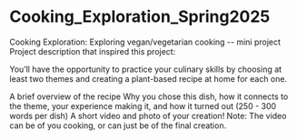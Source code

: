 # Cooking_Exploration_Spring2025
Cooking Exploration: Exploring vegan/vegetarian cooking -- mini project 
Project description that inspired this project: 

You’ll have the opportunity to practice your culinary skills by choosing at least two themes and creating a plant-based recipe at home for each one. 

A brief overview of the recipe
Why you chose this dish, how it connects to the theme, your experience making it, and how it turned out (250 - 300 words per dish)
A short video and photo of your creation! Note: The video can be of you cooking, or can just be of the final creation. 
